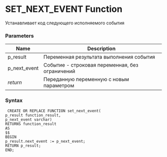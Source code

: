 # **SET_NEXT_EVENT Function**
Устанавливает код следующего исполняемого события

### Parameters
| Name         | Description                                     |
|--------------|-------------------------------------------------|
| p_result     | Переменная результата выполнения события        |
| p_next_event | Событие - строковая переменная, без ограничений |
| *return*     | Переданную переменную с новым параметром        |

### Syntax
     CREATE OR REPLACE FUNCTION set_next_event(
    p_result function_result,
    p_next_event varchar)
    RETURNS function_result
    AS
    $$
    BEGIN
    p_result.next_event := p_next_event;
    RETURN p_result;
    END;
